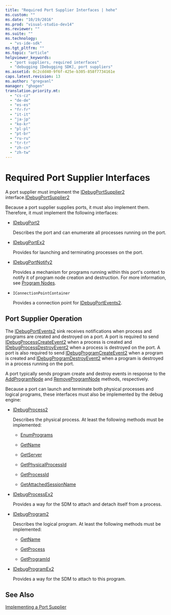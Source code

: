 ```yaml
---
title: "Required Port Supplier Interfaces | hehe"
ms.custom: ""
ms.date: "10/19/2016"
ms.prod: "visual-studio-dev14"
ms.reviewer: ""
ms.suite: ""
ms.technology: 
  - "vs-ide-sdk"
ms.tgt_pltfrm: ""
ms.topic: "article"
helpviewer_keywords: 
  - "port suppliers, required interfaces"
  - "debugging [Debugging SDK], port suppliers"
ms.assetid: 0c2cdd40-9f6f-425e-b305-858f7734161e
caps.latest.revision: 13
ms.author: "gregvanl"
manager: "ghogen"
translation.priority.mt: 
  - "cs-cz"
  - "de-de"
  - "es-es"
  - "fr-fr"
  - "it-it"
  - "ja-jp"
  - "ko-kr"
  - "pl-pl"
  - "pt-br"
  - "ru-ru"
  - "tr-tr"
  - "zh-cn"
  - "zh-tw"
---
```

# Required Port Supplier Interfaces
A port supplier must implement the [IDebugPortSupplier2](../extensibility-debugger-reference/idebugportsupplier2.md) interface.[IDebugPortSupplier2](../extensibility-debugger-reference/idebugportsupplier2.md)  
  
 Because a port supplier supplies ports, it must also implement them. Therefore, it must implement the following interfaces:  
  
-   [IDebugPort2](../extensibility-debugger-reference/idebugport2.md)  
  
     Describes the port and can enumerate all processes running on the port.  
  
-   [IDebugPortEx2](../extensibility-debugger-reference/idebugportex2.md)  
  
     Provides for launching and terminating processes on the port.  
  
-   [IDebugPortNotify2](../extensibility-debugger-reference/idebugportnotify2.md)  
  
     Provides a mechanism for programs running within this port's context to notify it of program node creation and destruction. For more information, see [Program Nodes](../extensibility-debugger/program-nodes.md).  
  
-   `IConnectionPointContainer`  
  
     Provides a connection point for [IDebugPortEvents2](../extensibility-debugger-reference/idebugportevents2.md).  
  
## Port Supplier Operation  
 The [IDebugPortEvents2](../extensibility-debugger-reference/idebugportevents2.md) sink receives notifications when process and programs are created and destroyed on a port. A port is required to send [IDebugProcessCreateEvent2](../extensibility-debugger-reference/idebugprocesscreateevent2.md) when a process is created and [IDebugProcessDestroyEvent2](../extensibility-debugger-reference/idebugprocessdestroyevent2.md) when a process is destroyed on the port. A port is also required to send [IDebugProgramCreateEvent2](../extensibility-debugger-reference/idebugprogramcreateevent2.md) when a program is created and [IDebugProgramDestroyEvent2](../extensibility-debugger-reference/idebugprogramdestroyevent2.md) when a program is destroyed in a process running on the port.  
  
 A port typically sends program create and destroy events in response to the [AddProgramNode](../extensibility-debugger-reference/idebugportnotify2--addprogramnode.md) and [RemoveProgramNode](../extensibility-debugger-reference/idebugportnotify2--removeprogramnode.md) methods, respectively.  
  
 Because a port can launch and terminate both physical processes and logical programs, these interfaces must also be implemented by the debug engine:  
  
-   [IDebugProcess2](../extensibility-debugger-reference/idebugprocess2.md)  
  
     Describes the physical process. At least the following methods must be implemented:  
  
    -   [EnumPrograms](../extensibility-debugger-reference/idebugprocess2--enumprograms.md)  
  
    -   [GetName](../extensibility-debugger-reference/idebugprocess2--getname.md)  
  
    -   [GetServer](../extensibility-debugger-reference/idebugprocess2--getserver.md)  
  
    -   [GetPhysicalProcessId](../extensibility-debugger-reference/idebugprocess2--getphysicalprocessid.md)  
  
    -   [GetProcessId](../extensibility-debugger-reference/idebugprocess2--getprocessid.md)  
  
    -   [GetAttachedSessionName](../extensibility-debugger-reference/idebugprocess2--getattachedsessionname.md)  
  
-   [IDebugProcessEx2](../extensibility-debugger-reference/idebugprocessex2.md)  
  
     Provides a way for the SDM to attach and detach itself from a process.  
  
-   [IDebugProgram2](../extensibility-debugger-reference/idebugprogram2.md)  
  
     Describes the logical program. At least the following methods must be implemented:  
  
    -   [GetName](../extensibility-debugger-reference/idebugprogram2--getname.md)  
  
    -   [GetProcess](../extensibility-debugger-reference/idebugprogram2--getprocess.md)  
  
    -   [GetProgramId](../extensibility-debugger-reference/idebugprogram2--getprogramid.md)  
  
-   [IDebugProgramEx2](../extensibility-debugger-reference/idebugprogramex2.md)  
  
     Provides a way for the SDM to attach to this program.  
  
## See Also  
 [Implementing a Port Supplier](../extensibility-debugger/implementing-a-port-supplier.md)